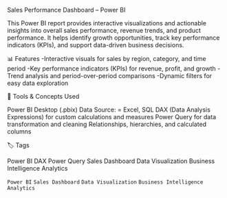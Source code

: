 Sales Performance Dashboard – Power BI

This Power BI report provides interactive visualizations and actionable insights into overall sales performance, revenue trends, and product performance. It helps identify growth opportunities, track key performance indicators (KPIs), and support data-driven business decisions.

📊 Features
-Interactive visuals for sales by region, category, and time period
-Key performance indicators (KPIs) for revenue, profit, and growth
-Trend analysis and period-over-period comparisons
-Dynamic filters for easy data exploration

🧰 Tools & Concepts Used

Power BI Desktop (.pbix)
Data Source: = Excel, SQL
DAX (Data Analysis Expressions) for custom calculations and measures
Power Query for data transformation and cleaning
Relationships, hierarchies, and calculated columns

🏷️ Tags

Power BI DAX Power Query Sales Dashboard Data Visualization Business Intelligence Analytics




















`Power BI` `Sales Dashboard` `Data Visualization` `Business Intelligence` `Analytics`
